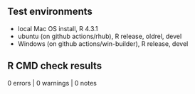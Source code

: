 ## Test environments
* local Mac OS install, R 4.3.1
* ubuntu (on github actions/rhub), R release, oldrel, devel
* Windows (on github actions/win-builder), R release, devel

## R CMD check results

0 errors | 0 warnings | 0 notes
